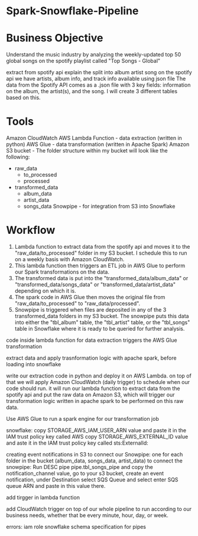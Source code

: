 # Spark-Snowflake-Pipeline

# Business Objective
Understand the music industry by analyzing the weekly-updated top 50 global songs on the spotify playlist called "Top Songs - Global" 

extract from spotify api
explain the split into album artist song
on the spotify api we have artists, album info, and track info available
using json file
The data from the Spotify API comes as a .json file with 3 key fields: information on the album, the artist(s), and the song. I will create 3 different tables based on this.


# Tools
Amazon CloudWatch
AWS Lambda Function - data extraction (written in python)
AWS Glue - data transformation (written in Apache Spark)
Amazon S3 bucket - The folder structure within my bucket will look like the following:
  * raw_data
      * to_processed
      * processed
  * transformed_data
      * album_data
      * artist_data
      * songs_data
Snowpipe - for integration from S3 into Snowflake

# Workflow
1. Lambda function to extract data from the spotify api and moves it to the "raw_data/to_processed" folder in my S3 bucket. I schedule this to run on a weekly basis with Amazon CloudWatch.
2. This lambda function then triggers an ETL job in AWS Glue to perform our Spark transformations on the data.
3. The transformed data is put into the "transformed_data/album_data" or "transformed_data/songs_data" or "transformed_data/artist_data" depending on which it is.
4. The spark code in AWS Glue then moves the original file from "raw_data/to_processed" to "raw_data/processed".
5. Snowpipe is triggered when files are deposited in any of the 3 transformed_data folders in my S3 bucket. The snowpipe puts this data into either the "tbl_album" table, the "tbl_artist" table, or the "tbl_songs" table in Snowflake where it is ready to be queried for further analysis.

code inside lambda function for data extraction triggers the AWS Glue transformation

extract data and apply trasnformation logic with apache spark, before loading into snowflake

write our extraction code in python and deploy it on AWS Lambda. on top of that we will apply Amazon CloudWatch (daily trigger) to schedule when our code should run. it will run our lambda function to extract data from the spotify api and put the raw data on Amazon S3, which will trigger our transformation logic written in apache spark to be performed on this raw data.

Use AWS Glue to run a spark engine for our transformation job

snowflake:
copy STORAGE_AWS_IAM_USER_ARN value and paste it in the IAM trust policy key called AWS
copy STORAGE_AWS_EXTERNAL_ID value and aste it in the IAM trust policy key called sts:ExternalId:

creating event notifications in S3 to connect our Snowpipe: one for each folder in the bucket (album_data, songs_data, artist_data)
to connect the snowpipe: Run DESC pipe pipe.tbl_songs_pipe and copy the notification_channel value, go to your s3 bucket, create an event notification, under Destination select SQS Queue and select enter SQS queue ARN and paste in this value there.

add tirgger in lambda function

add CloudWatch trigger on top of our whole pipeline to run according to our business needs, whether that be every minute, hour, day, or week.

errors:
iam role
snowflake schema specification for pipes
